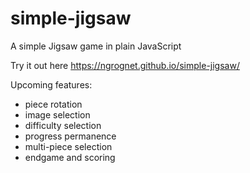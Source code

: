 # simple-jigsaw
A simple Jigsaw game in plain JavaScript

Try it out here https://ngrognet.github.io/simple-jigsaw/

Upcoming features:
- piece rotation
- image selection
- difficulty selection
- progress permanence
- multi-piece selection
- endgame and scoring
